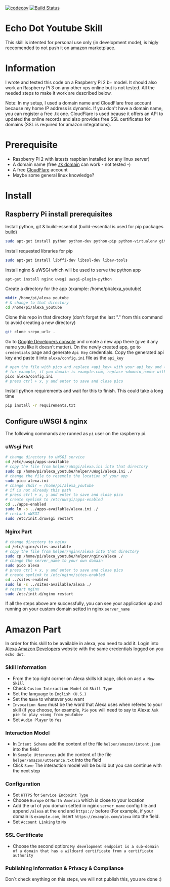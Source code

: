 [![codecov](https://codecov.io/gh/bibistroc/alexa_youtube/branch/master/graph/badge.svg)](https://codecov.io/gh/bibistroc/alexa_youtube) [![Build Status](https://travis-ci.org/bibistroc/alexa_youtube.svg?branch=master)](https://travis-ci.org/bibistroc/alexa_youtube)
# Echo Dot Youtube Skill

This skill is intented for personal use only (in development mode), is higly reccomended to not push it on amazon marketplace.

# Information

I wrote and tested this code on a Raspberry Pi 2 b+ model. It should also work an Raspberry Pi 3 on any other vps online but is not tested. All the needed steps to make it work are described below.

Note: In my setup, I used a domain name and CloudFlare free account because my home IP address is dynamic. If you don't have a domain name, you can register a free .tk one. CloudFlare is used beause it offers an API to updated the online records and also provides free SSL certificates for domains (SSL is required for amazon integrations).

# Prerequisite

- Raspberry Pi 2 with latests raspbian installed (or any linux server)
- A domain name (free [.tk domain](http://www.dot.tk/en/index.html) can work - not tested -)
- A free [CloudFlare](https://www.cloudflare.com/) account
- Maybe some general linux knowledge?

# Install

## Raspberry Pi install prerequisites

Install python, git & build-essential (build-essential is used for pip packages build)
```sh
sudo apt-get install python python-dev python-pip python-virtualenv git build-essential
```
Install requested libraries for pip
```sh
sudo apt-get install libffi-dev libssl-dev libav-tools
```
Install nginx & uWSGI which will be used to serve the python app
```sh
apt-get install nginx uwsgi uwsgi-plugin-python
```
Create a directory for the app (example: /home/pi/alexa_youtube)
```sh
mkdir /home/pi/alexa_youtube
# & change to that directory
cd /home/pi/alexa_youtube
```
Clone this repo in that directory (don't forget the last "." from this command to avoid creating a new directory)
```sh
git clone <repo_url> .
```
Go to [Google Developers console](https://console.developers.google.com/apis/credentials) and create a new app there (give it any name you like it doesn't matter). On the newly created app, go to `credentials` page and generate `Api Key` credentials. Copy the generated api key and paste it into `alexa/config.ini` file as the `api_key`
```sh
# open the file with pico and replace <api_key> with your api_key and <domain_name> with your domain
# for example, if you domain is example.com, replace <domain_name> with https://example.com
pico alexa/config.ini
# press ctrl + x, y and enter to save and close pico
```

Install python requirements and wait for this to finish. This could take a long time
```sh
pip install -r requirements.txt
```

## Configure uWSGI & nginx
The following commands are runned as `pi` user on the raspberry pi.

### uWsgi Part
```sh
# change directory to uWSGI service
cd /etc/uwsgi/apps-available
# copy the file from helper/uWsgi/alexa.ini into that directory
sudo cp /home/pi/alexa_youtube/helper/uWsgi/alexa.ini ./
# change the file to resemble the location of your app
sudo pico alexa.ini
# change chdir = /home/pi/alexa_youtube
# if is not already this path
# press ctrl + x, y and enter to save and close pico
# create symlink to /etc/uwsgi/apps-enabled
cd ../apps-enabled
sudo ln -s ../apps-available/alexa.ini ./
# restart uWSGI
sudo /etc/init.d/uwsgi restart
```
### Nginx Part
```sh
# change directory to nginx
cd /etc/nginx/sites-available
# copy the file from helper/nginx/alexa into that directory
sudo cp /home/pi/alexa_youtube/helper/nginx/alexa ./
# change the server_name to your own domain
sudo pico alexa
# press ctrl + x, y and enter to save and close pico
# create symlink to /etc/nginx/sites-enabled
cd ../sites-enabled
sudo ln -s ../sites-available/alexa ./
# restart nginx
sudo /etc/init.d/nginx restart
```
If all the steps above are successfully, you can see your application up and running on your custom domain setted in nginx `server_name`

# Amazon Part
In order for this skill to be available in alexa, you need to add it. Login into [Alexa Amazon Developers](https://developer.amazon.com/edw/home.html#/skills/list) website with the same credentials logged on you `echo dot`.

### Skill Information

- From the top right corner on Alexa skills kit page, click on `Add a New Skill`
- Check `Custom Interaction Model` on `Skill Type`
- Set the language to `English (U.S.)`
- Set the `Name` to whatever you want
- `Invocation Name` must be the word that Alexa uses when referes to your skill (if you choose, for example, `Pie` you will need to say to Alexa: `Ask pie to play <song from youtube>`
- Set `Audio Player` to `Yes`

### Interaction Model

- In `Intent Schema` add the content of the file `helper/amazon/intent.json` into the field
- In `Sample Utterances` add the content of the file `helper/amazon/utterance.txt` into the field
- Click `Save`
The interaction model will be build but you can continue with the next step

### Configuration

- Set `HTTPS` for `Service Endpoint Type`
- Choose `Europe` or `North America` which is close to your location
- Add the url of you domain setted in nginx `server_name` config file and append `/alexa` at the end and `https://` before (For example, if your domain is `example.com`, insert `https://example.com/alexa` into the field.
- Set `Account Linking` to `No`

### SSL Certificate

- Choose the second option: `My development endpoint is a sub-domain of a domain that has a wildcard certificate from a certificate authority `

### Publishing Information & Privacy & Compliance

Don`t check enything on this steps, we will not publish this, you are done :)
